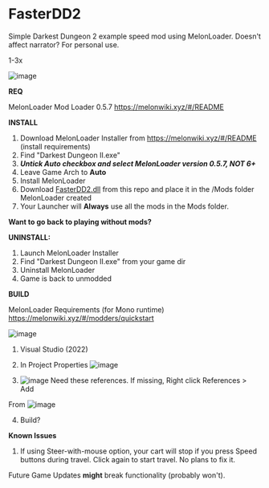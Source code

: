 # FasterDD2
Simple Darkest Dungeon 2 example speed mod using MelonLoader.
Doesn't affect narrator?
For personal use.

1-3x 

![image](https://github.com/stefanescu/FasterDD2/assets/5994641/ff035176-f4d4-40f9-9d84-fc2d197ae37d)

**REQ**

MelonLoader Mod Loader 0.5.7 https://melonwiki.xyz/#/README

**INSTALL**
1) Download MelonLoader Installer from https://melonwiki.xyz/#/README (install requirements)
2) Find "Darkest Dungeon II.exe"
3) _**Untick Auto checkbox and select MelonLoader version 0.5.7, NOT 6+**_
4) Leave Game Arch to **Auto**
5) Install MelonLoader
6) Download [FasterDD2.dll](https://github.com/stefanescu/FasterDD2/blob/9a364af61ab8a19a1605e564a0a92619c008b6c6/Fasterdd2.dll) from this repo and place it in the /Mods folder  MelonLoader created 
7) Your Launcher will **Always** use all the mods in the Mods folder.




**Want to go back to playing without mods?**

**UNINSTALL:**
1) Launch MelonLoader Installer
2) Find "Darkest Dungeon II.exe" from your game dir
3) Uninstall MelonLoader
4) Game is back to unmodded



**BUILD**

MelonLoader Requirements (for Mono runtime) https://melonwiki.xyz/#/modders/quickstart

![image](https://github.com/stefanescu/FasterDD2/assets/5994641/e97c7d35-532a-4652-83b2-5bd6ae1cd218)

 1) Visual Studio (2022)
 2) In Project Properties
 ![image](https://github.com/stefanescu/FasterDD2/assets/5994641/08d12445-2da6-4b75-b50b-922fd004db10)

 3) ![image](https://github.com/stefanescu/FasterDD2/assets/5994641/ae1fd8b3-c19c-42e5-825e-6504ff364d79)
 Need these references. If missing,
 Right click References > Add
  
From ![image](https://github.com/stefanescu/FasterDD2/assets/5994641/0fe3efeb-3c30-49c9-98ee-e5dd6f530097)

4) Build?
 

  
  
**Known Issues**
1) If using Steer-with-mouse option, your cart will stop if you press Speed buttons during travel. Click again to start travel. No plans to fix it. 

Future Game Updates **might** break functionality (probably won't).
